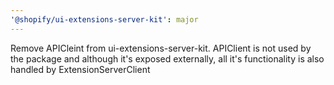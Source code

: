 ```yaml
---
'@shopify/ui-extensions-server-kit': major
---
```


Remove APICleint from ui-extensions-server-kit. APIClient is not used by the package and although it's exposed externally, all it's functionality is also handled by ExtensionServerClient
